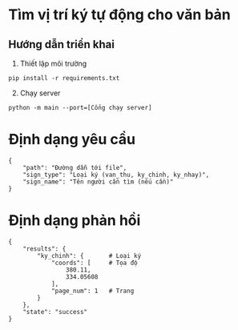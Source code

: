 # Tìm vị trí ký tự động cho văn bản

## Hướng dẫn triển khai

1. Thiết lập môi trường

```
pip install -r requirements.txt
```

2. Chạy server

```
python -m main --port=[Cổng chạy server]
```

# Định dạng yêu cầu

```
{
    "path": "Đường dẫn tới file",
    "sign_type": "Loại ký (van_thu, ky_chinh, ky_nhay)",
    "sign_name": "Tên người cần tìm (nếu cần)"
}
```

# Định dạng phản hồi

```
{
    "results": {
        "ky_chinh": {       # Loại ký
            "coords": [     # Tọa độ
                380.11,
                334.05608
            ],
            "page_num": 1   # Trang
        }
    },
    "state": "success"
}
```
